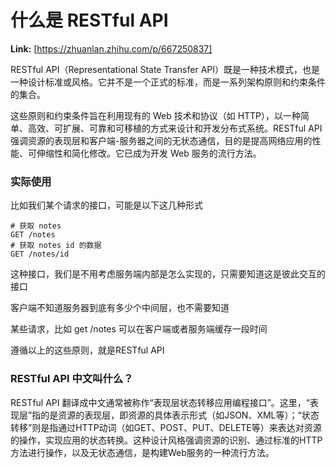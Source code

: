 # 什么是 RESTful API



 **Link:** [https://zhuanlan.zhihu.com/p/667250837]



RESTful API（Representational State Transfer API）既是一种技术模式，也是一种设计标准或风格。它并不是一个正式的标准，而是一系列架构原则和约束条件的集合。

这些原则和约束条件旨在利用现有的 Web 技术和协议（如 HTTP），以一种简单、高效、可扩展、可靠和可移植的方式来设计和开发分布式系统。RESTful API 强调资源的表现层和客户端-服务器之间的无状态通信，目的是提高网络应用的性能、可伸缩性和简化修改。它已成为开发 Web 服务的流行方法。

### 实际使用  

比如我们某个请求的接口，可能是以下这几种形式

```
# 获取 notes
GET /notes
# 获取 notes id 的数据
GET /notes/id
```

这种接口，我们是不用考虑服务端内部是怎么实现的，只需要知道这是彼此交互的接口

客户端不知道服务器到底有多少个中间层，也不需要知道

某些请求，比如 get /notes 可以在客户端或者服务端缓存一段时间

遵循以上的这些原则，就是RESTful API

### RESTful API 中文叫什么？  

RESTful API 翻译成中文通常被称作“表现层状态转移应用编程接口”。这里，“表现层”指的是资源的表现层，即资源的具体表示形式（如JSON、XML等）；“状态转移”则是指通过HTTP动词（如GET、POST、PUT、DELETE等）来表达对资源的操作，实现应用的状态转换。这种设计风格强调资源的识别、通过标准的HTTP方法进行操作，以及无状态通信，是构建Web服务的一种流行方法。

